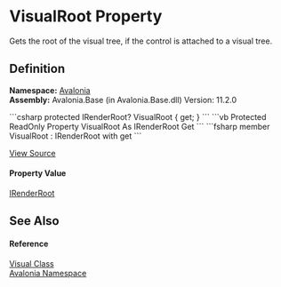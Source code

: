 # VisualRoot Property


Gets the root of the visual tree, if the control is attached to a visual tree.



## Definition
**Namespace:** <a href="N_Avalonia">Avalonia</a>  
**Assembly:** Avalonia.Base (in Avalonia.Base.dll) Version: 11.2.0

<Tabs groupId="api-code-preview">
<TabItem value="csharp" label="C#">
```csharp
protected IRenderRoot? VisualRoot { get; }
```
</TabItem>
<TabItem value="vb" label="VB">
```vb
Protected ReadOnly Property VisualRoot As IRenderRoot
	Get
```
</TabItem>
<TabItem value="fsharp" label="F#">
```fsharp
member VisualRoot : IRenderRoot with get
```
</TabItem>
</Tabs>



<a href="https://github.com/AvaloniaUI/Avalonia/tree/master/src/Avalonia.Base/Visual.cs#L326" title="View the source code">View Source</a>



#### Property Value
<a href="T_Avalonia_Rendering_IRenderRoot">IRenderRoot</a>

## See Also


#### Reference
<a href="T_Avalonia_Visual">Visual Class</a>  
<a href="N_Avalonia">Avalonia Namespace</a>  

